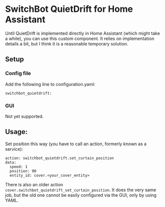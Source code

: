 # SwitchBot QuietDrift  for Home Assistant

Until QuietDrift is implemented directly in Home Assistant (which might take a while), you can use
this custom component. It relies on implementation details a bit, but I think it is a reasonable
temporary solution.

## Setup

### Config file

Add the following line to configuration.yaml:

```
switchbot_quietdrift:
```

### GUI

Not yet supported.

## Usage:

Set position this way (you have to call an action, formerly known as a service):

```
action: switchbot_quietdrift.set_curtain_position
data:
  speed: 1
  position: 90
  entity_id: cover.<your_cover_entity>
```

There is also an older action `cover.switchbot_quietdrift_set_curtain_position`.
It does the very same job, but the old one cannot be easily configured via the GUI, only by using YAML.
